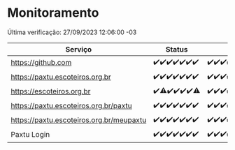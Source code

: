 # Monitoramento

Última verificação: 27/09/2023 12:06:00 -03

|Serviço|Status|Últimas 24h|
|---|---|---|
|https://github.com|<span title="2023-09-20: OK=24">✔️</span><span title="2023-09-21: OK=24">✔️</span><span title="2023-09-22: OK=24">✔️</span><span title="2023-09-23: OK=24">✔️</span><span title="2023-09-24: OK=24">✔️</span><span title="2023-09-25: OK=24">✔️</span><span title="2023-09-26: OK=15">✔️</span>|<span title="26/09/2023 12:06:00 -03 : 200">✔️</span><span title="26/09/2023 13:07:00 -03 : 200">✔️</span><span title="26/09/2023 14:04:00 -03 : 200">✔️</span><span title="26/09/2023 15:07:00 -03 : 200">✔️</span><span title="26/09/2023 16:03:00 -03 : 200">✔️</span><span title="26/09/2023 17:06:00 -03 : 200">✔️</span><span title="26/09/2023 18:04:00 -03 : 200">✔️</span><span title="26/09/2023 19:04:00 -03 : 200">✔️</span><span title="26/09/2023 20:04:00 -03 : 200">✔️</span><span title="26/09/2023 21:29:00 -03 : 200">✔️</span><span title="26/09/2023 22:40:00 -03 : 200">✔️</span><span title="26/09/2023 23:14:00 -03 : 200">✔️</span><span title="27/09/2023 00:06:00 -03 : 200">✔️</span><span title="27/09/2023 01:07:00 -03 : 200">✔️</span><span title="27/09/2023 02:04:00 -03 : 200">✔️</span><span title="27/09/2023 03:08:00 -03 : 200">✔️</span><span title="27/09/2023 04:05:00 -03 : 200">✔️</span><span title="27/09/2023 05:08:00 -03 : 200">✔️</span><span title="27/09/2023 06:06:00 -03 : 200">✔️</span><span title="27/09/2023 07:06:00 -03 : 200">✔️</span><span title="27/09/2023 08:03:00 -03 : 200">✔️</span><span title="27/09/2023 09:11:00 -03 : 200">✔️</span><span title="27/09/2023 10:09:00 -03 : 200">✔️</span><span title="27/09/2023 11:05:00 -03 : 200">✔️</span><span title="27/09/2023 12:06:00 -03 : 200">✔️</span>|
|https://paxtu.escoteiros.org.br|<span title="2023-09-20: OK=24">✔️</span><span title="2023-09-21: OK=24">✔️</span><span title="2023-09-22: OK=24">✔️</span><span title="2023-09-23: OK=24">✔️</span><span title="2023-09-24: OK=24">✔️</span><span title="2023-09-25: OK=24">✔️</span><span title="2023-09-26: OK=15">✔️</span>|<span title="26/09/2023 12:06:00 -03 : 200">✔️</span><span title="26/09/2023 13:07:00 -03 : 200">✔️</span><span title="26/09/2023 14:04:00 -03 : 200">✔️</span><span title="26/09/2023 15:07:00 -03 : 200">✔️</span><span title="26/09/2023 16:03:00 -03 : 200">✔️</span><span title="26/09/2023 17:06:00 -03 : 200">✔️</span><span title="26/09/2023 18:04:00 -03 : 200">✔️</span><span title="26/09/2023 19:04:00 -03 : 200">✔️</span><span title="26/09/2023 20:04:00 -03 : 200">✔️</span><span title="26/09/2023 21:29:00 -03 : 200">✔️</span><span title="26/09/2023 22:40:00 -03 : 200">✔️</span><span title="26/09/2023 23:14:00 -03 : 200">✔️</span><span title="27/09/2023 00:06:00 -03 : 200">✔️</span><span title="27/09/2023 01:07:00 -03 : 200">✔️</span><span title="27/09/2023 02:04:00 -03 : 200">✔️</span><span title="27/09/2023 03:08:00 -03 : 200">✔️</span><span title="27/09/2023 04:05:00 -03 : 200">✔️</span><span title="27/09/2023 05:08:00 -03 : 200">✔️</span><span title="27/09/2023 06:06:00 -03 : 200">✔️</span><span title="27/09/2023 07:06:00 -03 : 200">✔️</span><span title="27/09/2023 08:03:00 -03 : 200">✔️</span><span title="27/09/2023 09:11:00 -03 : 200">✔️</span><span title="27/09/2023 10:09:00 -03 : 200">✔️</span><span title="27/09/2023 11:05:00 -03 : 200">✔️</span><span title="27/09/2023 12:06:00 -03 : 200">✔️</span>|
|https://escoteiros.org.br|<span title="2023-09-20: OK=24">✔️</span><span title="2023-09-21: OK=23, Falhas=1">⚠️</span><span title="2023-09-22: OK=24">✔️</span><span title="2023-09-23: OK=24">✔️</span><span title="2023-09-24: OK=24">✔️</span><span title="2023-09-25: OK=24">✔️</span><span title="2023-09-26: OK=14, Falhas=1">⚠️</span>|<span title="26/09/2023 12:06:00 -03 : 200">✔️</span><span title="26/09/2023 13:07:00 -03 : 200">✔️</span><span title="26/09/2023 14:04:00 -03 : 200">✔️</span><span title="26/09/2023 15:07:00 -03 : 200">✔️</span><span title="26/09/2023 16:03:00 -03 : 200">✔️</span><span title="26/09/2023 17:06:00 -03 : 200">✔️</span><span title="26/09/2023 18:04:00 -03 : 200">✔️</span><span title="26/09/2023 19:04:00 -03 : 200">✔️</span><span title="26/09/2023 20:04:00 -03 : 200">✔️</span><span title="26/09/2023 21:29:00 -03 : 200">✔️</span><span title="26/09/2023 22:40:00 -03 : 200">✔️</span><span title="26/09/2023 23:14:00 -03 : 200">✔️</span><span title="27/09/2023 00:06:00 -03 : 200">✔️</span><span title="27/09/2023 01:07:00 -03 : 200">✔️</span><span title="27/09/2023 02:04:00 -03 : 200">✔️</span><span title="27/09/2023 03:08:00 -03 : 200">✔️</span><span title="27/09/2023 04:05:00 -03 : 200">✔️</span><span title="27/09/2023 05:08:00 -03 : 200">✔️</span><span title="27/09/2023 06:06:00 -03 : 200">✔️</span><span title="27/09/2023 07:06:00 -03 : 200">✔️</span><span title="27/09/2023 08:03:00 -03 : 200">✔️</span><span title="27/09/2023 09:11:00 -03 : 200">✔️</span><span title="27/09/2023 10:09:00 -03 : 200">✔️</span><span title="27/09/2023 11:05:00 -03 : 200">✔️</span><span title="27/09/2023 12:06:00 -03 : 200">✔️</span>|
|https://paxtu.escoteiros.org.br/paxtu|<span title="2023-09-20: OK=24">✔️</span><span title="2023-09-21: OK=24">✔️</span><span title="2023-09-22: OK=24">✔️</span><span title="2023-09-23: OK=24">✔️</span><span title="2023-09-24: OK=24">✔️</span><span title="2023-09-25: OK=24">✔️</span><span title="2023-09-26: OK=15">✔️</span>|<span title="26/09/2023 12:06:00 -03 : 200">✔️</span><span title="26/09/2023 13:07:00 -03 : 200">✔️</span><span title="26/09/2023 14:04:00 -03 : 200">✔️</span><span title="26/09/2023 15:07:00 -03 : 200">✔️</span><span title="26/09/2023 16:03:00 -03 : 200">✔️</span><span title="26/09/2023 17:06:00 -03 : 200">✔️</span><span title="26/09/2023 18:04:00 -03 : 200">✔️</span><span title="26/09/2023 19:04:00 -03 : 200">✔️</span><span title="26/09/2023 20:04:00 -03 : 200">✔️</span><span title="26/09/2023 21:29:00 -03 : 200">✔️</span><span title="26/09/2023 22:40:00 -03 : 200">✔️</span><span title="26/09/2023 23:14:00 -03 : 200">✔️</span><span title="27/09/2023 00:06:00 -03 : 200">✔️</span><span title="27/09/2023 01:07:00 -03 : 200">✔️</span><span title="27/09/2023 02:05:00 -03 : 200">✔️</span><span title="27/09/2023 03:08:00 -03 : 200">✔️</span><span title="27/09/2023 04:05:00 -03 : 200">✔️</span><span title="27/09/2023 05:08:00 -03 : 200">✔️</span><span title="27/09/2023 06:06:00 -03 : 200">✔️</span><span title="27/09/2023 07:06:00 -03 : 200">✔️</span><span title="27/09/2023 08:03:00 -03 : 200">✔️</span><span title="27/09/2023 09:11:00 -03 : 200">✔️</span><span title="27/09/2023 10:09:00 -03 : 200">✔️</span><span title="27/09/2023 11:05:00 -03 : 200">✔️</span><span title="27/09/2023 12:06:00 -03 : 200">✔️</span>|
|https://paxtu.escoteiros.org.br/meupaxtu|<span title="2023-09-20: OK=24">✔️</span><span title="2023-09-21: OK=24">✔️</span><span title="2023-09-22: OK=24">✔️</span><span title="2023-09-23: OK=24">✔️</span><span title="2023-09-24: OK=24">✔️</span><span title="2023-09-25: OK=24">✔️</span><span title="2023-09-26: OK=15">✔️</span>|<span title="26/09/2023 12:06:00 -03 : 200">✔️</span><span title="26/09/2023 13:07:00 -03 : 200">✔️</span><span title="26/09/2023 14:04:00 -03 : 200">✔️</span><span title="26/09/2023 15:08:00 -03 : 200">✔️</span><span title="26/09/2023 16:03:00 -03 : 200">✔️</span><span title="26/09/2023 17:06:00 -03 : 200">✔️</span><span title="26/09/2023 18:04:00 -03 : 200">✔️</span><span title="26/09/2023 19:04:00 -03 : 200">✔️</span><span title="26/09/2023 20:04:00 -03 : 200">✔️</span><span title="26/09/2023 21:29:00 -03 : 200">✔️</span><span title="26/09/2023 22:40:00 -03 : 200">✔️</span><span title="26/09/2023 23:14:00 -03 : 200">✔️</span><span title="27/09/2023 00:06:00 -03 : 200">✔️</span><span title="27/09/2023 01:07:00 -03 : 200">✔️</span><span title="27/09/2023 02:05:00 -03 : 200">✔️</span><span title="27/09/2023 03:08:00 -03 : 200">✔️</span><span title="27/09/2023 04:05:00 -03 : 200">✔️</span><span title="27/09/2023 05:08:00 -03 : 200">✔️</span><span title="27/09/2023 06:06:00 -03 : 200">✔️</span><span title="27/09/2023 07:06:00 -03 : 200">✔️</span><span title="27/09/2023 08:03:00 -03 : 200">✔️</span><span title="27/09/2023 09:11:00 -03 : 200">✔️</span><span title="27/09/2023 10:09:00 -03 : 200">✔️</span><span title="27/09/2023 11:05:00 -03 : 200">✔️</span><span title="27/09/2023 12:06:00 -03 : 200">✔️</span>|
|Paxtu Login|<span title="2023-09-20: OK=24">✔️</span><span title="2023-09-21: OK=24">✔️</span><span title="2023-09-22: OK=24">✔️</span><span title="2023-09-23: OK=24">✔️</span><span title="2023-09-24: OK=24">✔️</span><span title="2023-09-25: OK=24">✔️</span><span title="2023-09-26: OK=15">✔️</span>|<span title="26/09/2023 12:06:00 -03 : 200">✔️</span><span title="26/09/2023 13:07:00 -03 : 200">✔️</span><span title="26/09/2023 14:04:00 -03 : 200">✔️</span><span title="26/09/2023 15:08:00 -03 : 200">✔️</span><span title="26/09/2023 16:03:00 -03 : 200">✔️</span><span title="26/09/2023 17:06:00 -03 : 200">✔️</span><span title="26/09/2023 18:04:00 -03 : 200">✔️</span><span title="26/09/2023 19:04:00 -03 : 200">✔️</span><span title="26/09/2023 20:04:00 -03 : 200">✔️</span><span title="26/09/2023 21:29:00 -03 : 200">✔️</span><span title="26/09/2023 22:40:00 -03 : 200">✔️</span><span title="26/09/2023 23:14:00 -03 : 200">✔️</span><span title="27/09/2023 00:06:00 -03 : 200">✔️</span><span title="27/09/2023 01:07:00 -03 : 200">✔️</span><span title="27/09/2023 02:05:00 -03 : 200">✔️</span><span title="27/09/2023 03:08:00 -03 : 200">✔️</span><span title="27/09/2023 04:05:00 -03 : 200">✔️</span><span title="27/09/2023 05:08:00 -03 : 200">✔️</span><span title="27/09/2023 06:06:00 -03 : 200">✔️</span><span title="27/09/2023 07:06:00 -03 : 200">✔️</span><span title="27/09/2023 08:03:00 -03 : 200">✔️</span><span title="27/09/2023 09:11:00 -03 : 200">✔️</span><span title="27/09/2023 10:09:00 -03 : 200">✔️</span><span title="27/09/2023 11:05:00 -03 : 200">✔️</span><span title="27/09/2023 12:06:00 -03 : 200">✔️</span>|
